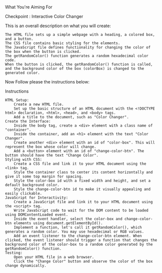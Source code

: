   What You're Aiming For

Checkpoint : Interactive Color Changer

This is an overall description on what you will create:

    The HTML file sets up a simple webpage with a heading, a colored box, and a button.
    The CSS file contains basic styling for the elements.
    The JavaScript file defines functionality for changing the color of the box when the button is clicked.
    The getRandomColor() function generates a random hexadecimal color code.
    When the button is clicked, the getRandomColor() function is called, and the background color of the box (colorBox) is changed to the generated color.

Now Follow please the instructions below:

Instructions

    HTML Setup:
        Create a new HTML file.
        Set up the basic structure of an HTML document with the <!DOCTYPE html> declaration, <html>, <head>, and <body> tags.
        Add a title to the document, such as "Color Changer".
    Create the Interface:
        Inside the body tag, create a <div> element with a class name of "container".
        Inside the container, add an <h1> element with the text "Color Changer".
        Create another <div> element with an id of "color-box". This will represent the box whose color will change.
        Add a <button> element with an id of "change-color-btn". The button should have the text "Change Color".
    Styling with CSS:
        Create a CSS file and link it to your HTML document using the <link> tag.
        Style the container class to center its content horizontally and give it some top margin for spacing.
        Style the color-box id with a fixed width and height, and set a default background color.
        Style the change-color-btn id to make it visually appealing and easily clickable.
    JavaScript for Interactivity:
        Create a JavaScript file and link it to your HTML document using the <script> tag.
        Write JavaScript code to wait for the DOM content to be loaded using DOMContentLoaded event.
        Inside the event handler, select the color-box and change-color-btn elements using document.getElementById().
        Implement a function, let's call it getRandomColor(), which generates a random color. You may use hexadecimal or RGB values.
        Add an event listener to the change-color-btn element. When clicked, the event listener should trigger a function that changes the background color of the color-box to a random color generated by the getRandomColor() function.
    Testing:
        Open your HTML file in a web browser.
        Click the "Change Color" button and observe the color of the box change dynamically.
